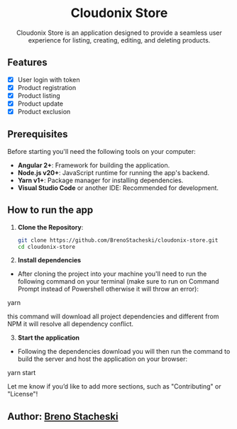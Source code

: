 <h1 align="center">Cloudonix Store</h1>

<p align="center">Cloudonix Store is an application designed to provide a seamless user experience for listing, creating, editing, and deleting products.</p>

## Features

- [x] User login with token
- [x] Product registration
- [x] Product listing
- [x] Product update
- [x] Product exclusion

## Prerequisites

Before starting you'll need the following tools on your computer:

- **Angular 2+**: Framework for building the application.
- **Node.js v20+**: JavaScript runtime for running the app's backend.
- **Yarn v1+**: Package manager for installing dependencies.
- **Visual Studio Code** or another IDE: Recommended for development.

## How to run the app

1. **Clone the Repository**:
   ```bash
   git clone https://github.com/BrenoStacheski/cloudonix-store.git
   cd cloudonix-store
   ```

2. **Install dependencies**
- After cloning the project into your machine you'll need to run the following command on your terminal (make sure to run on Command Prompt instead of Powershell otherwise it will throw an error):

yarn

this command will download all project dependencies and different from NPM it will resolve all dependency conflict.

3. **Start the application**
- Following the dependencies download you will then run the command to build the server and host the application on your browser:

yarn start

Let me know if you’d like to add more sections, such as "Contributing" or "License"!

## Author: [Breno Stacheski](https://github.com/BrenoStacheski)
